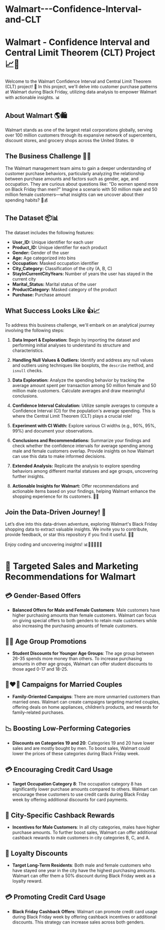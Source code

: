 # Walmart---Confidence-Interval-and-CLT

# Walmart - Confidence Interval and Central Limit Theorem (CLT) Project 📈🛒

Welcome to the Walmart Confidence Interval and Central Limit Theorem (CLT) project! 🚀 In this project, we'll delve into customer purchase patterns at Walmart during Black Friday, utilizing data analysis to empower Walmart with actionable insights. 📊

## About Walmart 🌎🛍

Walmart stands as one of the largest retail corporations globally, serving over 100 million customers through its expansive network of supercenters, discount stores, and grocery shops across the United States. 🌐

## The Business Challenge 📝🤔

The Walmart management team aims to gain a deeper understanding of customer purchase behaviors, particularly analyzing the relationship between purchase amounts and factors such as gender, age, and occupation. They are curious about questions like: "Do women spend more on Black Friday than men?" Imagine a scenario with 50 million male and 50 million female customers—what insights can we uncover about their spending habits? 🛒💰

## The Dataset 📦📊

The dataset includes the following features:

* **User_ID:** Unique identifier for each user
* **Product_ID:** Unique identifier for each product
* **Gender:** Gender of the user
* **Age:** Age categorized into bins
* **Occupation:** Masked occupation identifier
* **City_Category:** Classification of the city (A, B, C)
* **StayInCurrentCityYears:** Number of years the user has stayed in the current city
* **Marital_Status:** Marital status of the user
* **ProductCategory:** Masked category of the product
* **Purchase:** Purchase amount

## What Success Looks Like 👍📈

To address this business challenge, we'll embark on an analytical journey involving the following steps:

1. **Data Import & Exploration:** Begin by importing the dataset and performing initial analyses to understand its structure and characteristics.

2. **Handling Null Values & Outliers:** Identify and address any null values and outliers using techniques like boxplots, the `describe` method, and `isnull` checks.

3. **Data Exploration:** Analyze the spending behavior by tracking the average amount spent per transaction among 50 million female and 50 million male customers. Calculate averages and draw meaningful conclusions.

4. **Confidence Interval Calculation:** Utilize sample averages to compute a Confidence Interval (CI) for the population's average spending. This is where the Central Limit Theorem (CLT) plays a crucial role!

5. **Experiment with CI Width:** Explore various CI widths (e.g., 90%, 95%, 99%) and document your observations.

6. **Conclusions and Recommendations:** Summarize your findings and check whether the confidence intervals for average spending among male and female customers overlap. Provide insights on how Walmart can use this data to make informed decisions.

7. **Extended Analysis:** Replicate the analysis to explore spending behaviors among different marital statuses and age groups, uncovering further insights.

8. **Actionable Insights for Walmart:** Offer recommendations and actionable items based on your findings, helping Walmart enhance the shopping experience for its customers. 🤝💼

## Join the Data-Driven Journey! 🌟

Let’s dive into this data-driven adventure, exploring Walmart's Black Friday shopping data to extract valuable insights. We invite you to contribute, provide feedback, or star this repository if you find it useful. 🌟🤗

Enjoy coding and uncovering insights! 📊👩‍💻👨‍💻🚀

# 🎯 **Targeted Sales and Marketing Recommendations for Walmart**

## 💳 **Gender-Based Offers**
- **Balanced Offers for Male and Female Customers**: Male customers have higher purchasing amounts than female customers. Walmart can focus on giving special offers to both genders to retain male customers while also increasing the purchasing amounts of female customers.

## 🧑‍🎓 **Age Group Promotions**
- **Student Discounts for Younger Age Groups**: The age group between 26-35 spends more money than others. To increase purchasing amounts in other age groups, Walmart can offer student discounts to those aged 0-17 and 18-25.

## 👩‍❤️‍👨 **Campaigns for Married Couples**
- **Family-Oriented Campaigns**: There are more unmarried customers than married ones. Walmart can create campaigns targeting married couples, offering deals on home appliances, children’s products, and rewards for family-related purchases.

## 📉 **Boosting Low-Performing Categories**
- **Discounts on Categories 19 and 20**: Categories 19 and 20 have lower sales and are mostly bought by men. To boost sales, Walmart could lower the prices of these categories during Black Friday week.

## 💳 **Encouraging Credit Card Usage**
- **Target Occupation Category 8**: The occupation category 8 has significantly lower purchase amounts compared to others. Walmart can encourage these customers to use credit cards during Black Friday week by offering additional discounts for card payments.

## 💸 **City-Specific Cashback Rewards**
- **Incentives for Male Customers**: In all city categories, males have higher purchase amounts. To further boost sales, Walmart can offer additional cashback rewards to male customers in city categories B, C, and A.

## 🎯 **Loyalty Discounts**
- **Target Long-Term Residents**: Both male and female customers who have stayed one year in the city have the highest purchasing amounts. Walmart can offer them a 50% discount during Black Friday week as a loyalty reward.

## 💳 **Promoting Credit Card Usage**
- **Black Friday Cashback Offers**: Walmart can promote credit card usage during Black Friday week by offering cashback incentives or additional discounts. This strategy can increase sales across both genders.
